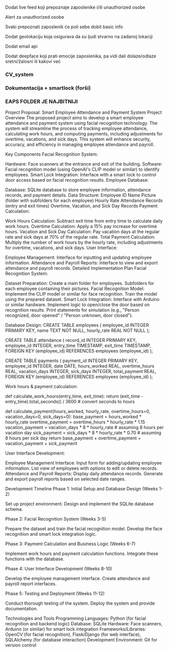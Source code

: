 Dodat live feed koji prepoznaje zaposlenike i/ili unauthorized osobe

Alert za unauthorized osobe

Svaki prepoznati zaposlenik će poli sebe dobit basic info

Dodat geolokaciju koja osigurava da su ljudi stvarno na zadanoj lokaciji

Dodat email api

Dodat deepface koji prati emocije zaposlenika, pa vidi dali dolaze/odlaze sretni/žalosni ili kakovi već


### CV_system
### Dokumentacija + smartlock (forši)


### EAPS FOLDER JE NAJBITNIJI

Project Proposal: Smart Employee Attendance and Payment System
Project Overview
The proposed project aims to develop a smart employee attendance and payment system using facial recognition technology. The system will streamline the process of tracking employee attendance, calculating work hours, and computing payments, including adjustments for overtime, vacations, and sick days. This system will enhance security, accuracy, and efficiency in managing employee attendance and payroll.

Key Components
Facial Recognition System:

Hardware: Face scanners at the entrance and exit of the building.
Software: Facial recognition model (using OpenAI's CLIP model or similar) to identify employees.
Smart Lock Integration: Interface with a smart lock to control door access based on facial recognition results.
Employee Database:

Database: SQLite database to store employee information, attendance records, and payment details.
Data Structure:
Employee ID
Name
Picture (folder with subfolders for each employee)
Hourly Rate
Attendance Records (entry and exit times)
Overtime, Vacation, and Sick Day Records
Payment Calculation:

Work Hours Calculation: Subtract exit time from entry time to calculate daily work hours.
Overtime Calculation: Apply a 15% pay increase for overtime hours.
Vacation and Sick Day Calculation: Pay vacation days at the regular rate and sick days at 70% of the regular rate.
Total Payment Calculation: Multiply the number of work hours by the hourly rate, including adjustments for overtime, vacations, and sick days.
User Interface:

Employee Management: Interface for inputting and updating employee information.
Attendance and Payroll Reports: Interface to view and export attendance and payroll records.
Detailed Implementation Plan
Facial Recognition System:

Dataset Preparation:
Create a main folder for employees.
Subfolders for each employee containing their pictures.
Facial Recognition Model:
Implement the CLIP model or similar for face recognition.
Train the model using the prepared dataset.
Smart Lock Integration:
Interface with Arduino or similar hardware.
Implement logic to open/close the door based on recognition results.
Print statements for simulation (e.g., "Person recognized, door opened" / "Person unknown, door closed").

Database Design:
CREATE TABLE employees (
    employee_id INTEGER PRIMARY KEY,
    name TEXT NOT NULL,
    hourly_rate REAL NOT NULL
);

CREATE TABLE attendance (
    record_id INTEGER PRIMARY KEY,
    employee_id INTEGER,
    entry_time TIMESTAMP,
    exit_time TIMESTAMP,
    FOREIGN KEY (employee_id) REFERENCES employees (employee_id)
);

CREATE TABLE payments (
    payment_id INTEGER PRIMARY KEY,
    employee_id INTEGER,
    date DATE,
    hours_worked REAL,
    overtime_hours REAL,
    vacation_days INTEGER,
    sick_days INTEGER,
    total_payment REAL,
    FOREIGN KEY (employee_id) REFERENCES employees (employee_id)
);

Work hours & payment calculation:

def calculate_work_hours(entry_time, exit_time):
    return (exit_time - entry_time).total_seconds() / 3600  # convert seconds to hours

def calculate_payment(hours_worked, hourly_rate, overtime_hours=0, vacation_days=0, sick_days=0):
    base_payment = hours_worked * hourly_rate
    overtime_payment = overtime_hours * hourly_rate * 1.15
    vacation_payment = vacation_days * 8 * hourly_rate  # assuming 8 hours per vacation day
    sick_payment = sick_days * 8 * hourly_rate * 0.70  # assuming 8 hours per sick day
    return base_payment + overtime_payment + vacation_payment + sick_payment

User Interface Development:

Employee Management Interface:
Input form for adding/updating employee information.
List view of employees with options to edit or delete records.
Attendance and Payroll Reports:
Display daily attendance records.
Generate and export payroll reports based on selected date ranges.


Development Timeline
Phase 1: Initial Setup and Database Design (Weeks 1-2)

Set up project environment.
Design and implement the SQLite database schema.

Phase 2: Facial Recognition System (Weeks 3-5)

Prepare the dataset and train the facial recognition model.
Develop the face recognition and smart lock integration logic.

Phase 3: Payment Calculation and Business Logic (Weeks 6-7)

Implement work hours and payment calculation functions.
Integrate these functions with the database.

Phase 4: User Interface Development (Weeks 8-10)

Develop the employee management interface.
Create attendance and payroll report interfaces.

Phase 5: Testing and Deployment (Weeks 11-12)

Conduct thorough testing of the system.
Deploy the system and provide documentation.

Technologies and Tools
Programming Languages: Python (for facial recognition and backend logic)
Database: SQLite
Hardware: Face scanners, Arduino (or similar) for smart lock integration
Frameworks/Libraries: OpenCV (for facial recognition), Flask/Django (for web interface), SQLAlchemy (for database interaction)
Development Environment: Git for version control

